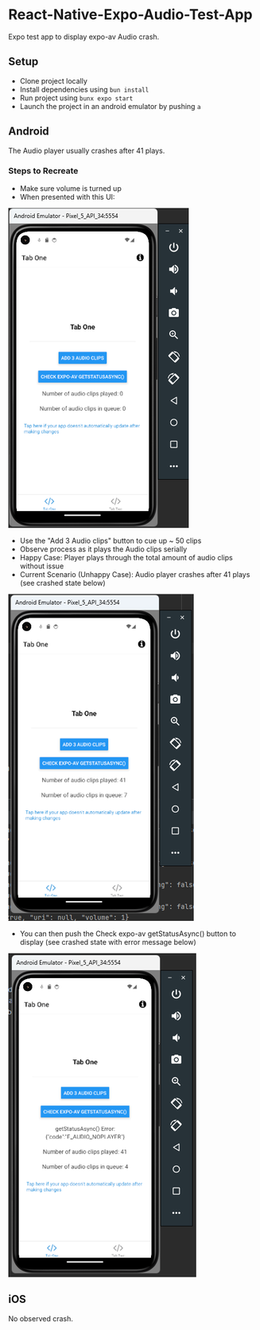 # React-Native-Expo-Audio-Test-App
Expo test app to display expo-av Audio crash.

## Setup
- Clone project locally
- Install dependencies using `bun install`
- Run project using `bunx expo start`
- Launch the project in an android emulator by pushing `a`

## Android
The Audio player usually crashes after 41 plays.

### Steps to Recreate
- Make sure volume is turned up
- When presented with this UI:

![img_1.png](img_1.png)

- Use the "Add 3 Audio clips" button to cue up ~ 50 clips
- Observe process as it plays the Audio clips serially
- Happy Case: Player plays through the total amount of audio clips without issue
- Current Scenario (Unhappy Case): Audio player crashes after 41 plays (see crashed state below)

![img.png](img.png)

- You can then push the Check expo-av getStatusAsync() button to display (see crashed state with error message below)

![img_2.png](img_2.png)

## iOS
No observed crash.
